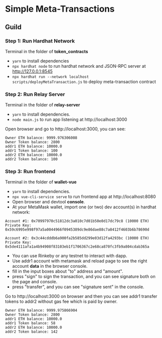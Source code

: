 # Simple Meta-Transactions

## Guild
### Step 1: Run Hardhat Network
Terminal in the folder of **token_contracts**

- `yarn` to install dependencies
- `npx hardhat node` to run hardhat network and JSON-RPC server at http://127.0.0.1:8545
- `npx hardhat run --network localhost scripts/deployMetaTransaction.js` to deploy meta-transaction contract

### Step 2: Run Relay Server
Terminal in the folder of **relay-server**

- `yarn` to install dependencies.
- `node main.js` to run app listening at http://localhost:3000

Open browser and go to http://localhost:3000, you can see:
```
Owner ETH balance: 9999.976306008
Owner Token balance: 2800
addr1 ETH balance: 10000.0
addr1 Token balance: 100
addr2 ETH balance: 10000.0
addr2 Token balance: 100
```

### Step 3: Run frontend
Terminal in the folder of **wallet-vue**

- `yarn` to install dependencies.
- `npx vue-cli-service serve` to run frontend app at http://localhost:8080
- Open browser and devtool **console**.
- At your MetaMask wallet, import one (or two) dev account(s) in hardhat network:

```
Account #1: 0x70997970c51812dc3a010c7d01b50e0d17dc79c8 (10000 ETH)
Private Key: 0x59c6995e998f97a5a0044966f0945389dc9e86dae88c7a8412f4603b6b78690d

Account #2: 0x3c44cdddb6a900fa2b585dd299e03d12fa4293bc (10000 ETH)
Private Key: 0x5de4111afa1a4b94908f83103eb1f1706367c2e68ca870fc3fb9a804cdab365a
```

- You can use Rinkeby or any testnet to interact with dapp.
- Use addr1 account with metamask and reload page to see the right account **data** in the browser console.
- fill in the input boxes about "to" address and "amount".
- press "sign" to sign the transaction, and you can see signature both on the page and console.
- press "transfer", and you can see "signature sent" in the console.


Go to http://localhost:3000 on browser and then you can see addr1 transfer tokens to addr2 without gas fee which is paid by owner.
```
Owner ETH balance: 9999.975866904
Owner Token balance: 2800
addr1 ETH balance: 10000.0
addr1 Token balance: 58
addr2 ETH balance: 10000.0
addr2 Token balance: 142
```